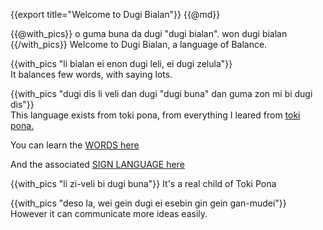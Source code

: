 {{export title="Welcome to Dugi Bialan"}}
{{@md}}

{{@with_pics}}
o guma buna da dugi "dugi bialan". won dugi bialan
{{/with_pics}}
Welcome to Dugi Bialan, a language of Balance.

{{with_pics "li bialan ei enon dugi leli, ei dugi zelula"}}<br>
It balances few words, with saying lots.

{{with_pics "dugi dis li veli dan dugi \"dugi buna\" dan guma zon mi bi dugi dis"}}<br>
This language exists from toki pona, from everything I leared from [toki pona.](/from_toki_pona)


You can learn the [WORDS here](https://app.memrise.com/course/6447575/dugi-bialan-a-language-of-balance/)

And the associated [SIGN LANGUAGE here](https://app.memrise.com/course/6444892/luga-bialan-dugi-bialan-sign/)

{{with_pics "li zi-veli bi dugi buna"}}
It's a real child of Toki Pona

{{with_pics "deso la, wei gein dugi ei esebin gin gein gan-mudei"}}
However it can communicate more ideas easily.


